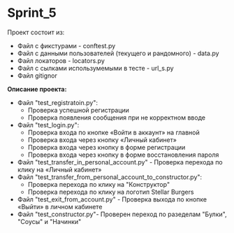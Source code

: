# Sprint_5

Проект состоит из:
 - Файл с фикстурами - conftest.py
 - Файл с данными пользователей (текущего и рандомного) - data.py
 - Файл локаторов - locators.py
 - Файл с сылками использумемыми в тесте - url_s.py 
 - Файл gitignor

**Описание проекта:**
- Файл "test_registratoin.py":
    - Проверка успешной регистрации
    - Проверка появления сообщения при не корректном вводе
- Файл "test_login.py":
  - Проверка входа по кнопке «Войти в аккаунт» на главной
  - Проверка входа через кнопку «Личный кабинет»
  - Проверка входа через кнопку в форме регистрации
  - Проверка входа через кнопку в форме восстановления пароля
- Файл "test_transfer_in_personal_account.py" - Проверка перехода по клику на «Личный кабинет»
- Файл "test_transfer_from_personal_account_to_constructor.py":
  - Проверка перехода по клику на "Конструктор"
  - Проверка перехода по клику на логотип Stellar Burgers
- Файл "test_exit_from_account.py" - Проверка выхода по кнопке «Выйти» в личном кабинете
- Файл "test_constructor.py"- Проверен переход по разеделам "Булки", "Соусы" и "Начинки"
